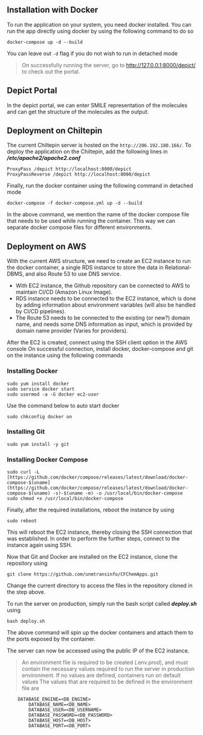 ## Installation with Docker
To run the application on your system, you need docker installed. You can run the app directly using docker by using the following command to do so

    docker-compose up -d --build 
    
You can leave out `-d` flag if you do not wish to run in detached mode

> On successfully running the server, go to http://127.0.0.1:8000/depict/ to check out the portal.

## Depict Portal
In the depict portal, we can enter SMILE representation of the molecules and can get the structure of the molecules as the output. 


## Deployment on Chiltepin
The current Chiltepin server is hosted on the `http://206.192.180.166/`. To deploy the application on the Chiltepin, add the following lines in ***/etc/apache2/apache2.conf***

    ProxyPass /depict http://localhost:8000/depict
    ProxyPassReverse /depict http://localhost:8000/depict

Finally, run the docker container using the following command in detached mode

    docker-compose -f docker-compose.yml up -d --build
In the above command, we mention the name of the docker compose file that needs to be used while running the container. This way we can separate docker compose files for different environments. 

## Deployment on AWS
With the current AWS structure, we need to create an EC2 instance to run the docker container, a single RDS instance to store the data in Relational-DBMS, and also Route 53 to use DNS service.

 - With EC2 instance, the Github repository can be connected to AWS to
   maintain CI/CD (Amazon Linux Image). 
 - RDS instance needs to be connected to the EC2 instance, which is done
   by adding information about environment variables (will also be
   handled by CI/CD pipelines).
 - The Route 53 needs to be connected to the existing (or new?) domain name, and needs some DNS information as input, which is provided by domain name provider (Varies for providers).

After the EC2 is created, connect using the SSH client option in the AWS console
On successful connection, install docker, docker-compose and git on the instance using the following commands

### Installing Docker

    sudo yum install docker 
    sudo service docker start 
    sudo usermod -a -G docker ec2-user

Use the command below to auto start docker

    sudo chkconfig docker on

### Installing Git

    sudo yum install -y git

### Installing Docker Compose

    sudo curl -L [https://github.com/docker/compose/releases/latest/download/docker-compose-$(uname](https://github.com/docker/compose/releases/latest/download/docker-compose-$(uname) -s)-$(uname -m) -o /usr/local/bin/docker-compose
    sudo chmod +x /usr/local/bin/docker-compose

Finally, after the required installations, reboot the instance by using

    sudo reboot
This will reboot the EC2 instance, thereby closing the SSH connection that was established. 
In order to perform the further steps, connect to the instance again using SSH.

Now that Git and Docker are installed on the EC2 instance, clone the repository using 

    git clone https://github.com/unmtransinfo/CFChemApps.git
Change the current directory to access the files in the repository cloned in the step above. 

To run the server on production, simply run the bash script called ***deploy.sh*** using

    bash deploy.sh
    
The above command will spin up the docker containers and attach them to the ports exposed by the container. 

The server can now be accessed using the public IP of the EC2 instance.

> An environment file is required to be created (.env.prod), and must contain the necessary values required to run the server in production environment. If no values are defined, containers run on default values
> The values that are required to be defined in the environment file are 
		

		DATABASE_ENGINE=<DB_ENGINE>
    		DATABASE_NAME=<DB_NAME>
    		DATABASE_USER=<DB_USERNAME>
    		DATABASE_PASSWORD=<DB_PASSWORD>
    		DATABASE_HOST=<DB_HOST>
    		DATABASE_PORT=<DB_PORT>

